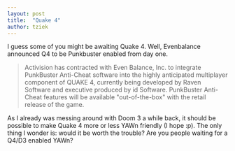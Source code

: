 ```yaml
---
layout: post
title:  "Quake 4"
author: tziek
---
```


I guess some of you might be awaiting Quake 4. Well, Evenbalance announced Q4 to be Punkbuster enabled from day one. 

> Activision has contracted with Even Balance, Inc. to integrate PunkBuster Anti-Cheat software into the highly anticipated multiplayer component of QUAKE 4, currently being developed by Raven Software and executive produced by id Software. PunkBuster Anti-Cheat features will be available "out-of-the-box" with the retail release of the game.

As I already was messing around with Doom 3 a while back, it should be possible to make Quake 4 more or less YAWn friendly (I hope :p). 
The only thing I wonder is: would it be worth the trouble? Are you people waiting for a Q4/D3 enabled YAWn? 